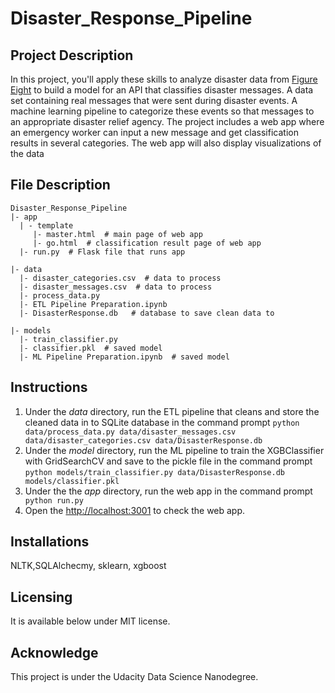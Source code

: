 # Disaster_Response_Pipeline
## Project Description

In this project, you'll apply these skills to analyze disaster data from [Figure Eight](https://www.figure-eight.com/) to build a model for an API that classifies disaster messages.
A data set containing real messages that were sent during disaster events. A machine learning pipeline to categorize these events so that messages to an appropriate disaster relief agency.
The project includes a web app where an emergency worker can input a new message and get classification results in several categories. The web app will also display visualizations of the data

## File Description

```
Disaster_Response_Pipeline
|- app
  | - template
     |- master.html  # main page of web app
     |- go.html  # classification result page of web app
  |- run.py  # Flask file that runs app

|- data
  |- disaster_categories.csv  # data to process 
  |- disaster_messages.csv  # data to process
  |- process_data.py
  |- ETL Pipeline Preparation.ipynb
  |- DisasterResponse.db   # database to save clean data to

|- models
  |- train_classifier.py
  |- classifier.pkl  # saved model
  |- ML Pipeline Preparation.ipynb  # saved model

```

## Instructions 

1. Under the _data_ directory, run the ETL pipeline that cleans and store the cleaned data in to SQLite database in the command prompt  ```python data/process_data.py data/disaster_messages.csv data/disaster_categories.csv data/DisasterResponse.db ```
2. Under the _model_ directory, run the ML pipeline to train the XGBClassifier with GridSearchCV and save to the pickle file in the command prompt  ``` python models/train_classifier.py data/DisasterResponse.db models/classifier.pkl ```
3. Under the the _app_ directory, run the web app in the command prompt ``` python run.py```
4. Open the [http://localhost:3001](http://localhost:3001) to check the web app.

## Installations

NLTK,SQLAlchecmy, sklearn, xgboost

## Licensing
It is available below under MIT license.

## Acknowledge
This project is under the Udacity Data Science Nanodegree.
